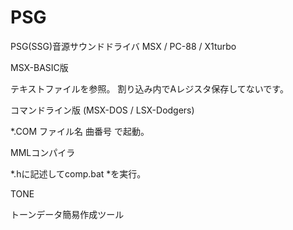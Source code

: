 # PSG
PSG(SSG)音源サウンドドライバ MSX / PC-88 / X1turbo

MSX-BASIC版

 テキストファイルを参照。 割り込み内でAレジスタ保存してないです。

コマンドライン版 (MSX-DOS / LSX-Dodgers)

 *.COM ファイル名 曲番号 で起動。

MMLコンパイラ

 *.hに記述してcomp.bat *を実行。

TONE

 トーンデータ簡易作成ツール
